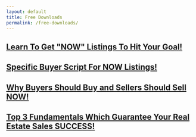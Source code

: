 ```yaml
---
layout: default
title: Free Downloads
permalink: /free-downloads/
---
```


## <a target="_blank" rel="noopener" href="https://join.gochicagolandhomes.com/ask/fcaee647b264e3da187d14e0fd4647b1">Learn To Get "NOW" Listings To Hit Your Goal!</a>

## <a target="_blank" rel="noopener" href="https://join.gochicagolandhomes.com/ask/0f71d6291fda676980a5ebfe3bee64c6">Specific Buyer Script For NOW Listings!</a>

## <a target="_blank" rel="noopener" href="https://join.gochicagolandhomes.com/ask/555fae405f781c5136a61a284b09d037">Why Buyers Should Buy and Sellers Should Sell NOW!</a>

## <a target="_blank" rel="noopener" href="https://join.gochicagolandhomes.com/ask/58242ecbeb328b03b00891a17fab7920">Top 3 Fundamentals Which Guarantee Your Real Estate Sales SUCCESS!</a>